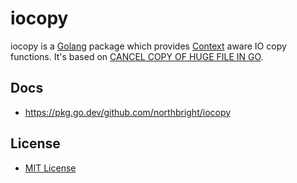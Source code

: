 # iocopy

iocopy is a [Golang](https://golang.org) package which provides [Context](https://pkg.go.dev/context#Context) aware IO copy functions.
It's based on [CANCEL COPY OF HUGE FILE IN GO](https://ixday.github.io/post/golang-cancel-copy/).

## Docs
* <https://pkg.go.dev/github.com/northbright/iocopy>

## License
* [MIT License](LICENSE)
